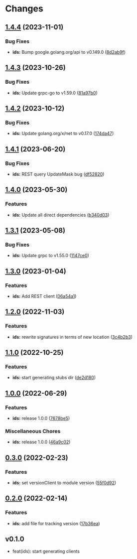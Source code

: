 # Changes


## [1.4.4](https://github.com/googleapis/google-cloud-go/compare/ids/v1.4.3...ids/v1.4.4) (2023-11-01)


### Bug Fixes

* **ids:** Bump google.golang.org/api to v0.149.0 ([8d2ab9f](https://github.com/googleapis/google-cloud-go/commit/8d2ab9f320a86c1c0fab90513fc05861561d0880))

## [1.4.3](https://github.com/googleapis/google-cloud-go/compare/ids/v1.4.2...ids/v1.4.3) (2023-10-26)


### Bug Fixes

* **ids:** Update grpc-go to v1.59.0 ([81a97b0](https://github.com/googleapis/google-cloud-go/commit/81a97b06cb28b25432e4ece595c55a9857e960b7))

## [1.4.2](https://github.com/googleapis/google-cloud-go/compare/ids/v1.4.1...ids/v1.4.2) (2023-10-12)


### Bug Fixes

* **ids:** Update golang.org/x/net to v0.17.0 ([174da47](https://github.com/googleapis/google-cloud-go/commit/174da47254fefb12921bbfc65b7829a453af6f5d))

## [1.4.1](https://github.com/googleapis/google-cloud-go/compare/ids/v1.4.0...ids/v1.4.1) (2023-06-20)


### Bug Fixes

* **ids:** REST query UpdateMask bug ([df52820](https://github.com/googleapis/google-cloud-go/commit/df52820b0e7721954809a8aa8700b93c5662dc9b))

## [1.4.0](https://github.com/googleapis/google-cloud-go/compare/ids/v1.3.1...ids/v1.4.0) (2023-05-30)


### Features

* **ids:** Update all direct dependencies ([b340d03](https://github.com/googleapis/google-cloud-go/commit/b340d030f2b52a4ce48846ce63984b28583abde6))

## [1.3.1](https://github.com/googleapis/google-cloud-go/compare/ids/v1.3.0...ids/v1.3.1) (2023-05-08)


### Bug Fixes

* **ids:** Update grpc to v1.55.0 ([1147ce0](https://github.com/googleapis/google-cloud-go/commit/1147ce02a990276ca4f8ab7a1ab65c14da4450ef))

## [1.3.0](https://github.com/googleapis/google-cloud-go/compare/ids/v1.2.0...ids/v1.3.0) (2023-01-04)


### Features

* **ids:** Add REST client ([06a54a1](https://github.com/googleapis/google-cloud-go/commit/06a54a16a5866cce966547c51e203b9e09a25bc0))

## [1.2.0](https://github.com/googleapis/google-cloud-go/compare/ids/v1.1.0...ids/v1.2.0) (2022-11-03)


### Features

* **ids:** rewrite signatures in terms of new location ([3c4b2b3](https://github.com/googleapis/google-cloud-go/commit/3c4b2b34565795537aac1661e6af2442437e34ad))

## [1.1.0](https://github.com/googleapis/google-cloud-go/compare/ids/v1.0.0...ids/v1.1.0) (2022-10-25)


### Features

* **ids:** start generating stubs dir ([de2d180](https://github.com/googleapis/google-cloud-go/commit/de2d18066dc613b72f6f8db93ca60146dabcfdcc))

## [1.0.0](https://github.com/googleapis/google-cloud-go/compare/ids/v0.3.0...ids/v1.0.0) (2022-06-29)


### Features

* **ids:** release 1.0.0 ([7678be5](https://github.com/googleapis/google-cloud-go/commit/7678be543d9130dcd8fc4147608a10b70faef44e))


### Miscellaneous Chores

* **ids:** release 1.0.0 ([46a9c02](https://github.com/googleapis/google-cloud-go/commit/46a9c0272df702f3327bc452e82fd9caa386c6c3))

## [0.3.0](https://github.com/googleapis/google-cloud-go/compare/ids/v0.2.0...ids/v0.3.0) (2022-02-23)


### Features

* **ids:** set versionClient to module version ([55f0d92](https://github.com/googleapis/google-cloud-go/commit/55f0d92bf112f14b024b4ab0076c9875a17423c9))

## [0.2.0](https://github.com/googleapis/google-cloud-go/compare/ids/v0.1.0...ids/v0.2.0) (2022-02-14)


### Features

* **ids:** add file for tracking version ([17b36ea](https://github.com/googleapis/google-cloud-go/commit/17b36ead42a96b1a01105122074e65164357519e))

## v0.1.0

- feat(ids): start generating clients
